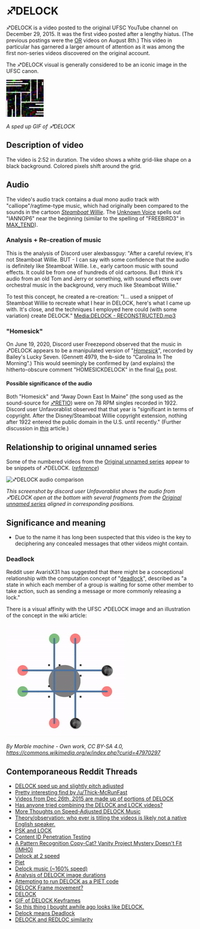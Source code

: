 # ♐DELOCK

♐DELOCK is a video posted to the original UFSC YouTube channel on
December 29, 2015. It was the first video posted after a lengthy hiatus.
(The previous postings were the [OR](OR "wikilink") videos on August
8th.) This video in particular has garnered a larger amount of attention
as it was among the first non-series videos discovered on the original
account.

The ♐DELOCK visual is generally considered to be an iconic image in the
UFSC canon.

![DELOCK\_keyframes.gif](DELOCK_keyframes.gif "DELOCK_keyframes.gif")

*A sped up GIF of ♐DELOCK*

## Description of video

The video is 2:52 in duration. The video shows a white grid-like shape
on a black background. Colored pixels shift around the grid.

## Audio

The video's audio track contains a dual mono audio track with
"calliope"/ragtime-type music, which had originally been compared to the
sounds in the cartoon [*Steamboat
Willie*](https://youtu.be/BBgghnQF6E4). The [Unknown
Voice](Unknown_Voice "wikilink") spells out "IANNOP6" near the beginning
(similar to the spelling of "FREEBIRD3" in
[MAX\_TEND](MAX_TEND "wikilink")).

### Analysis + Re-creation of music

This is the analysis of Discord user alexbassguy: "After a careful
review, it's not Steamboat Willie. BUT - I can say with some confidence
that the audio is definitely like Steamboat Willie. I.e., early cartoon
music with sound effects. It could be from one of hundreds of old
cartoons. But I think it's audio from an old Tom and Jerry or something,
with sound effects over orchestral music in the background, very much
like Steamboat Willie."

To test this concept, he created a re-creation: "I... used a snippet of
Steamboat Willie to recreate what I hear in DELOCK, here's what I came
up with. It's close, and the techniques I employed here could (with some
variation) create DELOCK." [Media:DELOCK -
RECONSTRUCTED.mp3](Media:DELOCK_-_RECONSTRUCTED.mp3 "wikilink")

### "Homesick"

On June 19, 2020, Discord user Freezepond observed that the music in ♐DELOCK appears to be a manipulated version of "[*Homesick*](https://youtu.be/Mw6n1LuMaBQ)", recorded by Bailey's Lucky Seven. (Gennett 4979, the b-side to “Carolina In The Morning”.)  This would seemingly be confirmed by (and explains) the hitherto-obscure comment "HOMESICKDELOCK" in the final [G+](Google_Plus "wikilink") post.

#### Possible significance of the audio

Both "Homesick" and “Away Down East In Maine” (the song used as the sound-source for [♐RETIO](RETIO "wikilink")) were on 78 RPM singles recorded in 1922. Discord user Unfavorablist observed that that year is "significant in terms of copyright. After the Disney/Steamboat Willie copyright extension, nothing after 1922 entered the public domain in the U.S. until recently." (Further discussion in [*this*](https://www.smithsonianmag.com/arts-culture/first-time-20-years-copyrighted-works-enter-public-domain-180971016/) article.)

## Relationship to original unnamed series

Some of the numbered videos from the [Original unnamed
series](Original_unnamed_series "wikilink") appear to be snippets of
♐DELOCK. ([*reference*](https://www.reddit.com/r/UnfavorableSemicircle/comments/46ypm7/videos_from_dec_26th_2015_are_made_up_of_portions/))

![♐DELOCK audio
comparison](Delock_audio_fragment_in_903_+_5967_+_6101.png
"♐DELOCK audio comparison")

*This screenshot by discord user Unfavorablist shows the audio from
♐DELOCK open at the bottom with several fragments from the [Original
unnamed series](Original_unnamed_series "wikilink") aligned in
corresponding positions.*

## Significance and meaning

  - Due to the name it has long been suspected that this video is the
    key to deciphering any concealed messages that other videos might
    contain.

### Deadlock

Reddit user AvarisX31 has suggested that there might be a conceptional
relationship with the computation concept of
"[deadlock](https://en.wikipedia.org/wiki/Deadlock)", described as "a
state in which each member of a group is waiting for some other member
to take action, such as sending a message or more commonly releasing a
lock."

There is a visual affinity with the UFSC ♐DELOCK image and an
illustration of the concept in the wiki article:

![](Deadlock_at_a_four-way-stop.gif)

*By Marble machine - Own work, CC BY-SA 4.0,
<https://commons.wikimedia.org/w/index.php?curid=47970297>*

## Contemporaneous Reddit Threads

  - [DELOCK sped up and slightly pitch
    adjusted](https://www.reddit.com/r/UnfavorableSemicircle/comments/46lbvl/delock_sped_up_and_slightly_pitch_adjusted/)
  - [Pretty interesting find by
    /u/Thick-McRunFast](https://www.reddit.com/r/UnfavorableSemicircle/comments/46s7d7/pretty_interesting_find_by_uthickmcrunfast/)
  - [Videos from Dec 26th, 2015 are made up of portions of
    DELOCK](https://www.reddit.com/r/UnfavorableSemicircle/comments/46ypm7/videos_from_dec_26th_2015_are_made_up_of_portions/)
  - [Has anyone tried combining the DELOCK and LOCK
    videos?](https://www.reddit.com/r/UnfavorableSemicircle/comments/47h4lj/has_anyone_tried_combining_the_delock_and_lock/)
  - [More Thoughts on Speed-Adjusted DELOCK
    Music](https://www.reddit.com/r/UnfavorableSemicircle/comments/47hbqk/more_thoughts_on_speedadjusted_delock_music/)
  - [Theory/observation: who ever is titling the videos is likely not a
    native English
    speaker.](https://www.reddit.com/r/UnfavorableSemicircle/comments/47k97y/theoryobservation_who_ever_is_titling_the_videos/)
  - [PSK and
    LOCK](https://www.reddit.com/r/UnfavorableSemicircle/comments/47y433/psk_and_lock/)
  - [Content ID Penetration
    Testing](https://www.reddit.com/r/UnfavorableSemicircle/comments/47z68w/content_id_penetration_testing/)
  - [A Pattern Recognition Copy-Cat? Vanity Project Mystery Doesn't Fit
    (IMHO)](https://www.reddit.com/r/UnfavorableSemicircle/comments/480q8o/a_pattern_recognition_copycat_vanity_project/)
  - [Delock at 2
    speed](https://www.reddit.com/r/UnfavorableSemicircle/comments/481bpi/delock_at_2_speed/)
  - [Piet](https://www.reddit.com/r/UnfavorableSemicircle/comments/486taw/piet/)
  - [Delock music (\~160%
    speed)](https://www.reddit.com/r/UnfavorableSemicircle/comments/48dwik/delock_music_160_speed/)
  - [Analysis of DELOCK image
    durations](https://www.reddit.com/r/UnfavorableSemicircle/comments/48gv41/analysis_of_delock_image_durations/)
  - [Attempting to run DELOCK as a PIET
    code](https://www.reddit.com/r/UnfavorableSemicircle/comments/48n3p0/ufsc_attempting_to_run_delock_as_a_piet_code/)
  - [DELOCK Frame
    movement?](https://www.reddit.com/r/UnfavorableSemicircle/comments/490f0m/delock_frame_movement/)
  - [DELOCK](https://www.reddit.com/r/UnfavorableSemicircle/comments/4fvflf/delock/)
  - [GIF of DELOCK
    Keyframes](https://www.reddit.com/r/UnfavorableSemicircle/comments/4ggc55/gif_of_delock_keyframes/)
  - [So this thing I bought awhile ago looks like
    DELOCK.](https://www.reddit.com/r/UnfavorableSemicircle/comments/5ldzj7/so_this_thing_i_bought_awhile_ago_looks_like/)
  - [Delock means
    Deadlock](https://www.reddit.com/r/UnfavorableSemicircle/comments/85ihof/delock_means_deadlock/)
  - [DELOCK and REDLOC
    similarity](https://www.reddit.com/r/UnfavorableSemicircle/comments/89c4ey/delock_and_redloc_similarity/)
